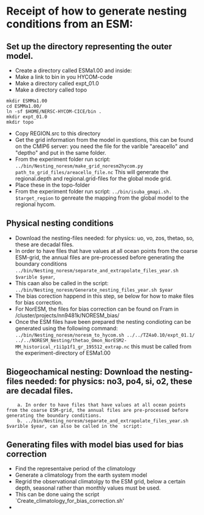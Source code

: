 # Receipt of how to generate nesting conditions from an ESM:

## Set up the directory representing the outer model.
- Create a directory called ESMa1.00 and inside:
- Make a link to bin in you HYCOM-code
- Make a directory called expt_01.0
- Make a directory called topo
```
mkdir ESMMa1.00
cd ESMMa1.00/
ln -sf $HOME/NERSC-HYCOM-CICE/bin .
mkdir expt_01.0
mkdir topo
```
- Copy REGION.src to this directory
- Get the grid information from the model in questions, this can be found on the CMIP6 server: you need the file for the varible "areacello" and "deptho" and put in the same folder.
- From the experiment folder run script:
`../bin/Nesting_noresm/make_grid_noresm2hycom.py path_to_grid_files/areacello_file.nc` 
This will generate the regional.depth and regional.grid-files for the global mode grid.
- Place these in the topo-folder
- From the experiment folder run script:
`../bin/isuba_gmapi.sh. $target_region` to genreate the mapping from the global model to the regional hycom.
		
		
## Physical nesting conditions 
- Download the nesting-files needed: for physics: uo, vo, zos, thetao, so, these are decadal files.
- In order to have files that have values at all ocean points from the coarse ESM-grid, the annual files are pre-processed before generating the boundary conditions
`../bin/Nesting_noresm/separate_and_extrapolate_files_year.sh  $varible $year`,
- This caan also be called in the script: `../bin/Nesting_noresm/Generate_nesting_files_year.sh $year`
- The bias corection happend in this step, se below for how to make files for bias correction.
- For NorESM, the files for bias correction can be found on Fram in /cluster/projects/nn9481k/NORESM_bias/
- Once the ESM files have been prepared the nesting condioting can be generated using the following command:
  `../bin/Nesting_noresm/noresm_to_hycom.sh ../../TZ4a0.10/expt_01.1/ ../../NORESM_Nesting/thetao_Omon_NorESM2-MM_historical_r1i1p1f1_gr_195512_extrap.nc`
  this must be called from the experiment-directory of ESMa1.00
		
## Biogeochamical nesting: Download the nesting-files needed: for physics: no3, po4, si, o2, these are decadal files.
		a. In order to have files that have values at all ocean points from the coarse ESM-grid, the annual files are pre-processed before generating the boundary conditions.
		b. ../bin/Nesting_noresm/separate_and_extrapolate_files_year.sh $varible $year, can also be called in the  script:

## Generating files with model bias used for bias correction
- Find the representaive period of the climatology
- Generate a climatology from the earth system model
- Regrid the observational climatolgy to the ESM grid, below a certain depth, seasonal rather than monthly values must be used.
- This can be done uaing the script `Create_climatology_for_bias_correction.sh'
- 

	

